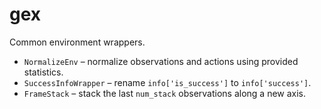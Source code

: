 # gex

Common environment wrappers.

- `NormalizeEnv` – normalize observations and actions using provided statistics.
- `SuccessInfoWrapper` – rename `info['is_success']` to `info['success']`.
- `FrameStack` – stack the last `num_stack` observations along a new axis.
